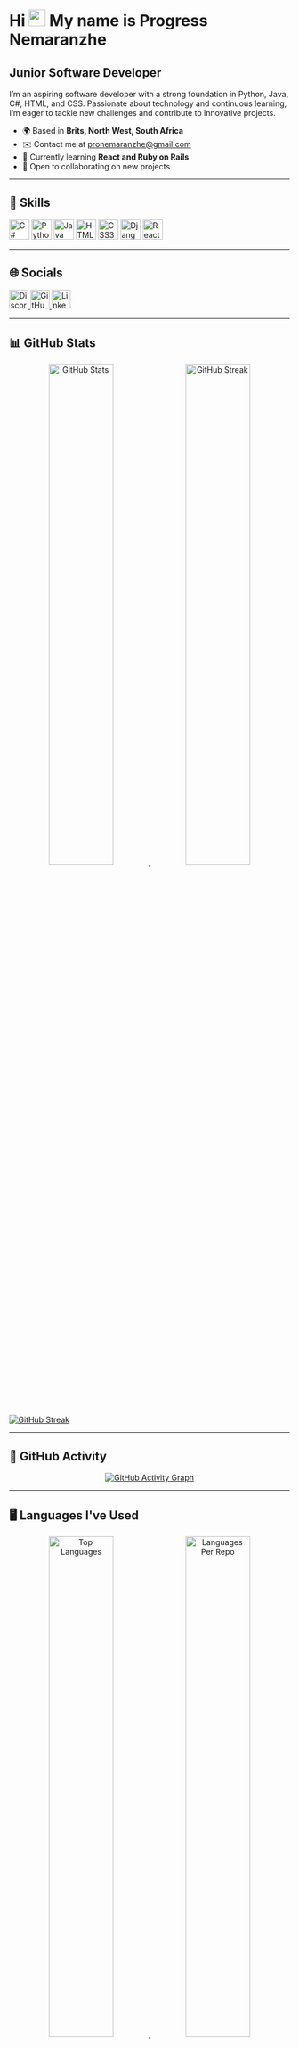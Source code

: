 # Hi <img src="https://user-images.githubusercontent.com/18350557/176309783-0785949b-9127-417c-8b55-ab5a4333674e.gif" width="30" /> My name is Progress Nemaranzhe

## Junior Software Developer

I’m an aspiring software developer with a strong foundation in Python, Java, C#, HTML, and CSS. Passionate about technology and continuous learning, I’m eager to tackle new challenges and contribute to innovative projects.

- 🌍 Based in **Brits, North West, South Africa**  
- ✉️ Contact me at [pronemaranzhe@gmail.com](mailto:pronemaranzhe@gmail.com)  
- 🧠 Currently learning **React and Ruby on Rails**  
- 🤝 Open to collaborating on new projects  

---

## 🔧 Skills
<p align="left">
  <img src="https://raw.githubusercontent.com/danielcranney/readme-generator/main/public/icons/skills/csharp-colored.svg" width="36" height="36" alt="C#" />
  <img src="https://raw.githubusercontent.com/danielcranney/readme-generator/main/public/icons/skills/python-colored.svg" width="36" height="36" alt="Python" />
  <img src="https://raw.githubusercontent.com/danielcranney/readme-generator/main/public/icons/skills/java-colored.svg" width="36" height="36" alt="Java" />
  <img src="https://raw.githubusercontent.com/danielcranney/readme-generator/main/public/icons/skills/html5-colored.svg" width="36" height="36" alt="HTML5" />
  <img src="https://raw.githubusercontent.com/danielcranney/readme-generator/main/public/icons/skills/css3-colored.svg" width="36" height="36" alt="CSS3" />
  <img src="https://raw.githubusercontent.com/danielcranney/readme-generator/main/public/icons/skills/django-colored.svg" width="36" height="36" alt="Django" />
  <img src="https://raw.githubusercontent.com/danielcranney/readme-generator/main/public/icons/skills/react-colored.svg" width="36" height="36" alt="React" />
</p>

---

## 🌐 Socials
<p align="left">
  <a href="https://discord.com/users/pro_nemar" target="_blank">
    <img src="https://raw.githubusercontent.com/danielcranney/readme-generator/main/public/icons/socials/discord.svg" width="34" height="34" alt="Discord" style="transition: transform 0.3s ease;"/>
  </a>
  
  <a href="https://www.github.com/KP-Nemaranzhe" target="_blank">
    <img src="https://raw.githubusercontent.com/danielcranney/readme-generator/main/public/icons/socials/github.svg" width="34" height="34" alt="GitHub" style="transition: transform 0.3s ease;"/>
  </a>
  
  <a href="https://www.linkedin.com/in/progress-nemaranzhe" target="_blank">
    <img src="https://raw.githubusercontent.com/danielcranney/readme-generator/main/public/icons/socials/linkedin.svg" width="34" height="34" alt="LinkedIn" style="transition: transform 0.3s ease;"/>
  </a>
</p>

---

## 📊 GitHub Stats
<p align="center">
  <a href="https://github.com/KP-Nemaranzhe">
    <img width="48%" src="https://github-readme-stats.vercel.app/api?username=KP-Nemaranzhe&show_icons=true&count_private=true&title_color=0891b2&text_color=ffffff&icon_color=ef4444&bg_color=1c1917&hide_border=true" alt="GitHub Stats" />
  </a>
  <a href="https://github.com/KP-Nemaranzhe">
    <img width="48%" src="https://github-readme-streak-stats.herokuapp.com/?user=KP-Nemaranzhe&stroke=ffffff&background=1c1917&ring=0891b2&fire=0891b2&currStreakNum=ffffff&currStreakLabel=0891b2&sideNums=ffffff&sideLabels=ffffff&dates=ffffff&hide_border=true" alt="GitHub Streak" />
  </a>
</p>

[![GitHub Streak](https://streak-stats.demolab.com?user=KP-Nemaranzhe&theme=tokyonight&border_radius=4)](https://git.io/streak-stats)

---

## 🚀 GitHub Activity
<p align="center">
  <a href="https://github.com/KP-Nemaranzhe">
    <img src="https://github-readme-activity-graph.vercel.app/graph?username=KP-Nemaranzhe&bg_color=1c1917&color=ffffff&line=ef4444&point=ffffff&area=true&hide_border=true" alt="GitHub Activity Graph" />
  </a>
</p>

---

## 🖥️ Languages I've Used
<p align="center">
  <a href="https://github.com/KP-Nemaranzhe">
    <img width="48%" src="https://github-readme-stats.vercel.app/api/top-langs/?username=KP-Nemaranzhe&langs_count=10&layout=compact&title_color=0891b2&text_color=ffffff&icon_color=ef4444&bg_color=1c1917&hide_border=true&locale=en" alt="Top Languages" />
  </a>
  <a href="https://github-profile-summary-cards.vercel.app/api/cards/repos-per-language?username=KP-Nemaranzhe&theme=github_dark">
    <img width="48%" src="https://github-profile-summary-cards.vercel.app/api/cards/repos-per-language?username=KP-Nemaranzhe&theme=github_dark" alt="Languages Per Repo" />
  </a>
</p>

<p align="center">
  <a href="https://github-profile-summary-cards.vercel.app/api/cards/most-commit-language?username=KP-Nemaranzhe&theme=github_dark">
    <img width="48%" src="https://github-profile-summary-cards.vercel.app/api/cards/most-commit-language?username=KP-Nemaranzhe&theme=github_dark" alt="Most Used Languages" />
  </a>
</p>
